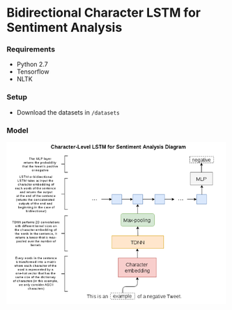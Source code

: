 # Bidirectional Character LSTM for Sentiment Analysis 

### Requirements
- Python 2.7
- Tensorflow
- NLTK

### Setup
- Download the datasets in `/datasets`
### Model

![](charlstm_diagram.png)



